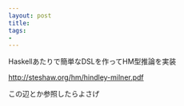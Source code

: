```yaml
---
layout: post
title: 
tags:
- 
---
```


Haskellあたりで簡単なDSLを作ってHM型推論を実装

http://steshaw.org/hm/hindley-milner.pdf

この辺とか参照したらよさげ
